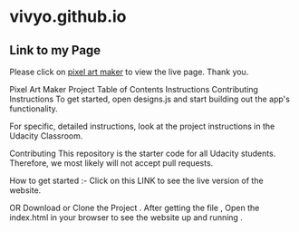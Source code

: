 # vivyo.github.io

## Link to my Page
Please click on [pixel art maker](http://vivyo.github.io/) to view the live page. Thank you.

Pixel Art Maker Project
Table of Contents
Instructions
Contributing
Instructions
To get started, open designs.js and start building out the app's functionality.

For specific, detailed instructions, look at the project instructions in the Udacity Classroom.

Contributing
This repository is the starter code for all Udacity students. Therefore, we most likely will not accept pull requests.

How to get started :-
Click on this LINK to see the live version of the website.

OR
Download or Clone the Project . After getting the file , Open the index.html in your browser to see the website up and running .
